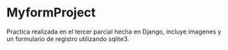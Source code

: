 # MyformProject

Practica realizada en el tercer parcial hecha en Django, incluye imagenes y un formulario de registro utilizando sqlite3.
